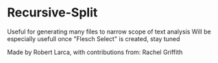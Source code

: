 # Recursive-Split
Useful for generating many files to narrow scope of text analysis
Will be especially usefull once "Flesch Select" is created, stay tuned

Made by Robert Larca, with contributions from:
Rachel Griffith
